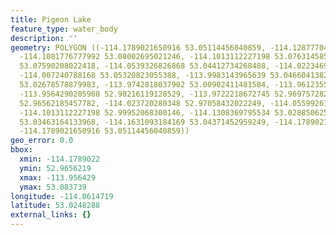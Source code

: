 ```yaml
---
title: Pigeon Lake
feature_type: water_body
description: ''
geometry: POLYGON ((-114.1789021650916 53.05114456040859, -114.1287770430286 53.08373899531553,
  -114.1081776777992 53.08002695021246, -114.1013112227198 53.07631458500714, -114.0855183760451
  53.07590208022418, -114.0539326826868 53.04412734268488, -114.0223469893375 53.05279550443068,
  -114.007240788168 53.05320823055388, -113.9983143965639 53.04660413821906, -113.9907612959792
  53.02678578879983, -113.9742818037902 53.00902411481584, -113.9612355391456 52.99290836602422,
  -113.9564290205908 52.98216119128529, -113.9722218672745 52.96975728217786, -113.9976277510586
  52.96562185457782, -114.023720280348 52.97058432022249, -114.0559926192115 52.99249506259322,
  -114.1013112227198 52.99952068300146, -114.1308369795534 53.02885062522249, -114.1610493818922
  53.03463164133968, -114.1631093184169 53.04371452959249, -114.1789021650916 53.04454015182341,
  -114.1789021650916 53.05114456040859))
geo_error: 0.0
bbox:
  xmin: -114.1789022
  ymin: 52.9656219
  xmax: -113.956429
  ymax: 53.083739
longitude: -114.0614719
latitude: 53.0248288
external_links: {}
---
```

